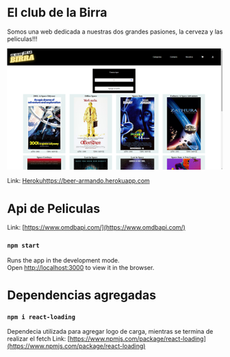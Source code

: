 # El club de la Birra
Somos una web dedicada a nuestras dos grandes pasiones, la cerveza y las peliculas!!!

![Screenshot](ScreenShot.png)

Link: [Heroku](https://beer-armando.herokuapp.com/)https://beer-armando.herokuapp.com 



# Api de Peliculas

Link: [https://www.omdbapi.com/](https://www.omdbapi.com/)



### `npm start`

Runs the app in the development mode.\
Open [http://localhost:3000](http://localhost:3000) to view it in the browser.

# Dependencias agregadas 

### `npm i react-loading`
Dependecia utilizada para agregar logo de carga, mientras se termina de realizar el fetch
Link: [https://www.npmjs.com/package/react-loading](https://www.npmjs.com/package/react-loading)





